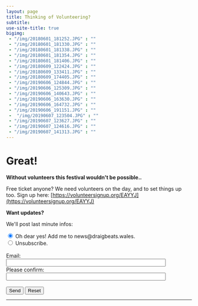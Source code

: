```yaml
---
layout: page
title: Thinking of Volunteering?
subtitle: 
use-site-title: true
bigimg:
 - "/img/20180601_181252.JPG" : ""
 - "/img/20180601_181330.JPG" : ""
 - "/img/20180601_181338.JPG" : ""
 - "/img/20180601_181354.JPG" : ""
 - "/img/20180601_181406.JPG" : ""
 - "/img/20180609_122424.JPG" : ""
 - "/img/20180609_133411.JPG" : ""
 - "/img/20180609_174405.JPG" : ""
 - "/img/20190606_124844.JPG" : ""
 - "/img/20190606_125309.JPG" : ""
 - "/img/20190606_140643.JPG" : ""
 - "/img/20190606_163630.JPG" : ""
 - "/img/20190606_164732.JPG" : ""
 - "/img/20190606_191151.JPG" : ""
 -  "/img/20190607_123504.JPG" : ""
 - "/img/20190607_123627.JPG" : ""
 - "/img/20190607_124616.JPG" : ""
 - "/img/20190607_141313.JPG" : ""
---
```



# Great!

**Without volunteers this festival wouldn't be possible..**

Free ticket anyone? We need volunteers on the day, and to set things up too.
Sign up here: [https://volunteersignup.org/EAYYJ](https://volunteersignup.org/EAYYJ)

**Want updates?**

We'll post last minute infos:

<form action="https://ml.kundenserver.de/cgi-bin/mailinglist.cgi" method="POST" target="_blank">
  <input checked name="subscribe_r" type="radio" value="subscribe">
  Oh dear yes! Add me to news@draigbeats.wales.
  <br />
  <input name="subscribe_r" type="radio" value="unsubscribe">
  Unsubscribe.
  <br />
  <br />
  Email:
  <br />
  <input maxlength="51" name="mailaccount_r" size="51" type="text">
  <br />
  Please confirm:
  <br />
  <input maxlength="51" name="mailaccount2_r" size="51" type="text">
  <br />
  <br />
  <input type="SUBMIT" value="Send">
  <input type="RESET" value="Reset">
  <hr />
  <input name="FBMLNAME" type="hidden" value="news@draigbeats.wales">
  <br />
  <input name="FBLANG" type="hidden" value="en">
  <br />
  <input name="FBURLERROR_L" type="hidden" value="https://ml.kundenserver.de/mailinglist/error.en.html">
  <br />
  <input name="FBURLSUBSCRIBE_L" type="hidden" value="https://ml.kundenserver.de/mailinglist/subscribe.en.html">
  <br />
  <input name="FBURLUNSUBSCRIBE_L" type="hidden" value="https://ml.kundenserver.de/mailinglist/unsubscribe.en.html">
  <br />
  <input name="FBURLINVALID_L" type="hidden" value="https://ml.kundenserver.de/mailinglist/invalid.en.html">
</form>
    
